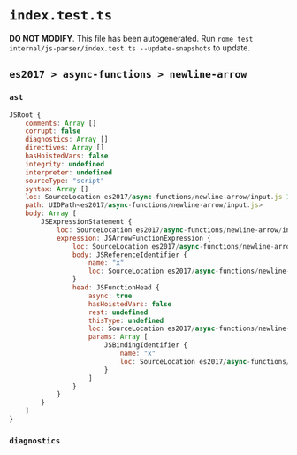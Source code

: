 # `index.test.ts`

**DO NOT MODIFY**. This file has been autogenerated. Run `rome test internal/js-parser/index.test.ts --update-snapshots` to update.

## `es2017 > async-functions > newline-arrow`

### `ast`

```javascript
JSRoot {
	comments: Array []
	corrupt: false
	diagnostics: Array []
	directives: Array []
	hasHoistedVars: false
	integrity: undefined
	interpreter: undefined
	sourceType: "script"
	syntax: Array []
	loc: SourceLocation es2017/async-functions/newline-arrow/input.js 1:0-3:0
	path: UIDPath<es2017/async-functions/newline-arrow/input.js>
	body: Array [
		JSExpressionStatement {
			loc: SourceLocation es2017/async-functions/newline-arrow/input.js 1:0-2:6
			expression: JSArrowFunctionExpression {
				loc: SourceLocation es2017/async-functions/newline-arrow/input.js 1:0-2:6
				body: JSReferenceIdentifier {
					name: "x"
					loc: SourceLocation es2017/async-functions/newline-arrow/input.js 2:5-2:6 (x)
				}
				head: JSFunctionHead {
					async: true
					hasHoistedVars: false
					rest: undefined
					thisType: undefined
					loc: SourceLocation es2017/async-functions/newline-arrow/input.js 1:0-2:4
					params: Array [
						JSBindingIdentifier {
							name: "x"
							loc: SourceLocation es2017/async-functions/newline-arrow/input.js 2:0-2:1 (x)
						}
					]
				}
			}
		}
	]
}
```

### `diagnostics`

```

```
